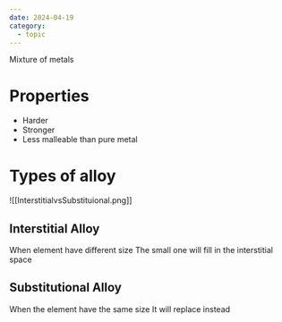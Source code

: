 ```yaml
---
date: 2024-04-19
category:
  - topic
---
```

Mixture of metals
# Properties
- Harder
- Stronger
- Less malleable than pure metal
# Types of alloy

![[InterstitialvsSubstituional.png]]
## Interstitial Alloy
When element have different size
The small one will fill in the interstitial space
## Substitutional Alloy
When the element have the same size
It will replace instead